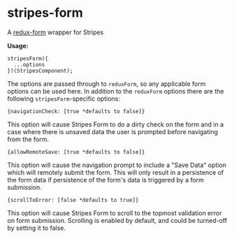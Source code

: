 # stripes-form

A [redux-form](https://github.com/erikras/redux-form) wrapper for Stripes

**Usage:**

    stripesForm({
	  ...options
	})(StripesComponent);

The options are passed through to `reduxForm`, so any applicable form options can be used here. In addition to the `reduxForm` options there are the following `stripesForm`-specific options:

    {navigationCheck: [true *defaults to false]}

This option will cause Stripes Form to do a dirty check on the form and in a case where there is unsaved data the user is prompted before navigating from the form.

    {allowRemoteSave: [true *defaults to false]}

This option will cause the navigation prompt to include a "Save Data" option which will remotely submit the form. This will only result in a persistence of the form data if persistence of the form's data is triggered by a form submission.

    {scrollToError: [false *defaults to true]}

This option will cause Stripes Form to scroll to the topmost validation error on form submission. Scrolling is enabled by default, and could be turned-off by setting it to false.

